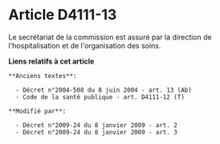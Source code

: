 # Article D4111-13

Le secrétariat de la commission est assuré par la direction de l'hospitalisation et de l'organisation des soins.

**Liens relatifs à cet article**

	**Anciens textes**:

	  - Décret n°2004-508 du 8 juin 2004 - art. 13 (Ab)
	  - Code de la santé publique - art. D4111-12 (T)

	**Modifié par**:

	  - Décret n°2009-24 du 8 janvier 2009 - art. 2
	  - Décret n°2009-24 du 8 janvier 2009 - art. 3
